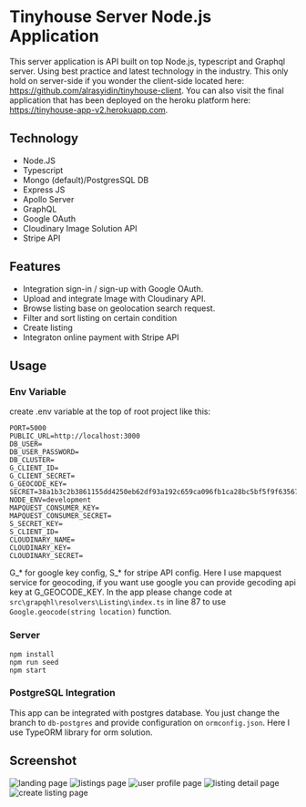 # Tinyhouse Server Node.js Application
This server application is API built on top Node.js, typescript and Graphql server. Using best practice and latest technology in the industry. This only hold on server-side if you wonder the client-side located here: https://github.com/alrasyidin/tinyhouse-client. You can also visit the final application that has been deployed on the heroku platform here: https://tinyhouse-app-v2.herokuapp.com.
 
## Technology

- Node.JS
- Typescript
- Mongo (default)/PostgresSQL DB 
- Express JS
- Apollo Server
- GraphQL
- Google OAuth
- Cloudinary Image Solution API
- Stripe API

## Features

- Integration sign-in / sign-up with Google OAuth.
- Upload and integrate Image with Cloudinary API.
- Browse listing base on geolocation search request.
- Filter and sort listing on certain condition
- Create listing
- Integraton online payment with Stripe API

## Usage

### Env Variable

create .env variable at the top of root project like this:

```
PORT=5000
PUBLIC_URL=http://localhost:3000
DB_USER=
DB_USER_PASSWORD=
DB_CLUSTER=
G_CLIENT_ID=
G_CLIENT_SECRET=
G_GEOCODE_KEY=
SECRET=38a1b3c2b3861155dd4250eb62df93a192c659ca096fb1ca28bc5bf5f9f6356743481b993a5501f70d259cac6464712b19ca05a084d5fd9ce1fc613d1325746d
NODE_ENV=development
MAPQUEST_CONSUMER_KEY=
MAPQUEST_CONSUMER_SECRET=
S_SECRET_KEY=
S_CLIENT_ID=
CLOUDINARY_NAME=
CLOUDINARY_KEY=
CLOUDINARY_SECRET=
```
G_* for google key config, S_* for stripe API config. Here I use mapquest service for geocoding, if you want use google you can provide gecoding api key at G_GEOCODE_KEY. In the app please change code at `src\grapqhl\resolvers\Listing\index.ts` in line 87 to use ```Google.geocode(string location)``` function.

### Server

```
npm install
npm run seed
npm start
```

### PostgreSQL Integration
This app can be integrated with postgres database. You just change the branch to `db-postgres` and provide configuration on `ormconfig.json`. Here I use TypeORM library for orm solution.
 
## Screenshot

![landing page](https://i.postimg.cc/05yKq0NQ/1.png)
![listings page](https://i.postimg.cc/BvJQBJL6/2.png)
![user profile page](https://i.postimg.cc/yYSdVQCV/3.png)
![listing detail page](https://i.postimg.cc/HkwkMrLR/4.png)
![create listing page](https://i.postimg.cc/mgfrhYT7/5.png)
